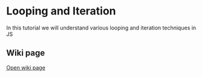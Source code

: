 # Looping and Iteration

In this tutorial we will understand various looping and iteration techniques in JS

## Wiki page 

<a href="https://workspace.konfinity.com/javascript/looping-and-iteration/-/wikis/01-Loops" target="_blank">Open wiki page</a>